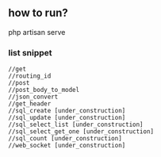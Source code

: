 ## how to run?
php artisan serve  

### list snippet

    //get
    //routing_id
    //post
    //post_body_to_model
    //json_convert
    //get_header
    //sql_create [under_construction]
    //sql_update [under_construction]
    //sql_select_list [under_construction]
    //sql_select_get_one [under_construction]
    //sql_count [under_construction]
    //web_socket [under_construction]
